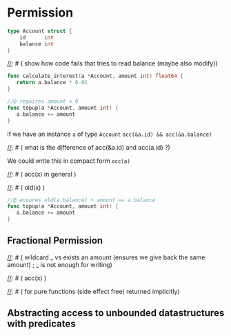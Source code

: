 # Permission

[//]: # ( introduce the example for this section )

```go
type Account struct {
	id      int
	balance int
}
```

[//]: # ( show how code fails that tries to read balance (maybe also modify))

```go
func calculate_interest(a *Account, amount int) float64 {
   return a.balance * 0.01
}
```

```go
//@ requires amount > 0
func topup(a *Account, amount int) {
   a.balance += amount 
}
```

if we have an instance `a` of type `Account`
`acc(&a.id) && acc(&a.balance)`

[//]: # ( what is the difference of acc(&a.id) and acc(a.id) ?)

We could write this in compact form
`acc(a)`


[//]: # ( acc(x)  in general )

[//]: # ( old(x) )

```go
//@ ensures old(a.balance) + amount == a.balance
func topup(a *Account, amount int) {
   a.balance += amount 
}
```

## Fractional Permission


[//]: # ( 1 for write "exclusive access")
[//]: # ( arbitrary positive to read )

[//]: # ( repeat if we have more than 1 this implies false)
[//]: # ( wildcard _ vs exists an amount (ensures we give back the same amount)  ; _ is not enough for writing)

[//]: # ( acc(x) )



[//]: # ( for pure functions (side effect free) returned implicitly)


## Abstracting access to unbounded datastructures with predicates
